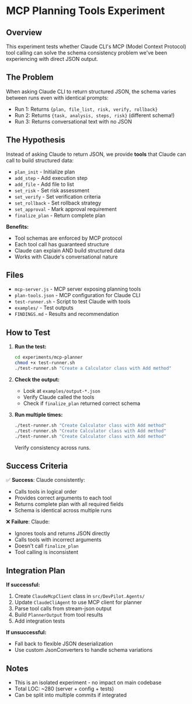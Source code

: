 # MCP Planning Tools Experiment

## Overview

This experiment tests whether Claude CLI's MCP (Model Context Protocol) tool calling can solve the schema consistency problem we've been experiencing with direct JSON output.

## The Problem

When asking Claude CLI to return structured JSON, the schema varies between runs even with identical prompts:
- Run 1: Returns `{plan, file_list, risk, verify, rollback}`
- Run 2: Returns `{task, analysis, steps, risk}` (different schema!)
- Run 3: Returns conversational text with no JSON

## The Hypothesis

Instead of asking Claude to return JSON, we provide **tools** that Claude can call to build structured data:
- `plan_init` - Initialize plan
- `add_step` - Add execution step
- `add_file` - Add file to list
- `set_risk` - Set risk assessment
- `set_verify` - Set verification criteria
- `set_rollback` - Set rollback strategy
- `set_approval` - Mark approval requirement
- `finalize_plan` - Return complete plan

**Benefits:**
- Tool schemas are enforced by MCP protocol
- Each tool call has guaranteed structure
- Claude can explain AND build structured data
- Works with Claude's conversational nature

## Files

- `mcp-server.js` - MCP server exposing planning tools
- `plan-tools.json` - MCP configuration for Claude CLI
- `test-runner.sh` - Script to test Claude with tools
- `examples/` - Test outputs
- `FINDINGS.md` - Results and recommendation

## How to Test

1. **Run the test:**
   ```bash
   cd experiments/mcp-planner
   chmod +x test-runner.sh
   ./test-runner.sh "Create a Calculator class with Add method"
   ```

2. **Check the output:**
   - Look at `examples/output-*.json`
   - Verify Claude called the tools
   - Check if `finalize_plan` returned correct schema

3. **Run multiple times:**
   ```bash
   ./test-runner.sh "Create Calculator class with Add method"
   ./test-runner.sh "Create Calculator class with Add method"
   ./test-runner.sh "Create Calculator class with Add method"
   ```
   Verify consistency across runs.

## Success Criteria

✅ **Success**: Claude consistently:
- Calls tools in logical order
- Provides correct arguments to each tool
- Returns complete plan with all required fields
- Schema is identical across multiple runs

❌ **Failure**: Claude:
- Ignores tools and returns JSON directly
- Calls tools with incorrect arguments
- Doesn't call `finalize_plan`
- Tool calling is inconsistent

## Integration Plan

**If successful:**
1. Create `ClaudeMcpClient` class in `src/DevPilot.Agents/`
2. Update `ClaudeCliAgent` to use MCP client for planner
3. Parse tool calls from stream-json output
4. Build `PlannerOutput` from tool results
5. Add integration tests

**If unsuccessful:**
- Fall back to flexible JSON deserialization
- Use custom JsonConverters to handle schema variations

## Notes

- This is an isolated experiment - no impact on main codebase
- Total LOC: ~280 (server + config + tests)
- Can be split into multiple commits if integrated
